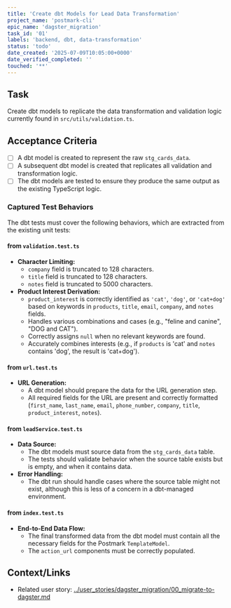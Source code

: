 ```yaml
---
title: 'Create dbt Models for Lead Data Transformation'
project_name: 'postmark-cli'
epic_name: 'dagster_migration'
task_id: '01'
labels: 'backend, dbt, data-transformation'
status: 'todo'
date_created: '2025-07-09T10:05:00+0000'
date_verified_completed: ''
touched: '**'
---
```


## Task

Create dbt models to replicate the data transformation and validation logic currently found in `src/utils/validation.ts`.

## Acceptance Criteria

- [ ] A dbt model is created to represent the raw `stg_cards_data`.
- [ ] A subsequent dbt model is created that replicates all validation and transformation logic.
- [ ] The dbt models are tested to ensure they produce the same output as the existing TypeScript logic.

### Captured Test Behaviors

The dbt tests must cover the following behaviors, which are extracted from the existing unit tests:

#### from `validation.test.ts`

- **Character Limiting:**
  - `company` field is truncated to 128 characters.
  - `title` field is truncated to 128 characters.
  - `notes` field is truncated to 5000 characters.
- **Product Interest Derivation:**
  - `product_interest` is correctly identified as `'cat'`, `'dog'`, or `'cat+dog'` based on keywords in `products`, `title`, `email`, `company`, and `notes` fields.
  - Handles various combinations and cases (e.g., "feline and canine", "DOG and CAT").
  - Correctly assigns `null` when no relevant keywords are found.
  - Accurately combines interests (e.g., if `products` is 'cat' and `notes` contains 'dog', the result is 'cat+dog').

#### from `url.test.ts`

- **URL Generation:**
  - A dbt model should prepare the data for the URL generation step.
  - All required fields for the URL are present and correctly formatted (`first_name`, `last_name`, `email`, `phone_number`, `company`, `title`, `product_interest`, `notes`).

#### from `leadService.test.ts`

- **Data Source:**
  - The dbt models must source data from the `stg_cards_data` table.
  - The tests should validate behavior when the source table exists but is empty, and when it contains data.
- **Error Handling:**
  - The dbt run should handle cases where the source table might not exist, although this is less of a concern in a dbt-managed environment.

#### from `index.test.ts`

- **End-to-End Data Flow:**
  - The final transformed data from the dbt model must contain all the necessary fields for the Postmark `TemplateModel`.
  - The `action_url` components must be correctly populated.

## Context/Links

- Related user story: [../user_stories/dagster_migration/00_migrate-to-dagster.md](./../user_stories/dagster_migration/00_migrate-to-dagster.md)